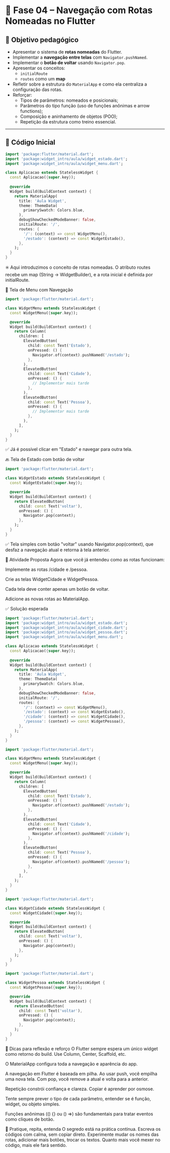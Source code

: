 # 🧭 Fase 04 – Navegação com Rotas Nomeadas no Flutter

## 🎯 Objetivo pedagógico

- Apresentar o sistema de **rotas nomeadas** do Flutter.
- Implementar a **navegação entre telas** com `Navigator.pushNamed`.
- Implementar o **botão de voltar** usando `Navigator.pop`.
- Apresentar os conceitos:
  - `initialRoute`
  - `routes` como um **map**
- Refletir sobre a estrutura do `MaterialApp` e como ela centraliza a configuração das rotas.
- Reforçar:
  - Tipos de parâmetros: nomeados e posicionais;
  - Parâmetros do tipo função (uso de funções anônimas e arrow functions);
  - Composição e aninhamento de objetos (POO);
  - Repetição da estrutura como treino essencial.

---

## 🚀 Código Inicial

```dart
import 'package:flutter/material.dart';
import 'package:widget_intro/aula/widget_estado.dart';
import 'package:widget_intro/aula/widget_menu.dart';

class Aplicacao extends StatelessWidget {
  const Aplicacao({super.key});
  
  @override 
  Widget build(BuildContext context) {
    return MaterialApp( 
      title: 'Aula Widget',
      theme: ThemeData(
        primarySwatch: Colors.blue,
      ),
      debugShowCheckedModeBanner: false,
      initialRoute: '/',
      routes: {
        '/': (context) => const WidgetMenu(),
        '/estado': (context) => const WidgetEstado(),
      },
    );
  }
}
```
✳️ Aqui introduzimos o conceito de rotas nomeadas. O atributo routes recebe um map (String -> WidgetBuilder), e a rota inicial é definida por initialRoute.

🧩 Tela de Menu com Navegação
```dart
import 'package:flutter/material.dart';

class WidgetMenu extends StatelessWidget {
  const WidgetMenu({super.key});

  @override 
  Widget build(BuildContext context) {
    return Column(
      children: [
        ElevatedButton(
          child: const Text('Estado'),
          onPressed: () {
            Navigator.of(context).pushNamed('/estado');
          },
        ),
        ElevatedButton(
          child: const Text('Cidade'),
          onPressed: () {
            // Implementar mais tarde
          },
        ),
        ElevatedButton(
          child: const Text('Pessoa'),
          onPressed: () {
            // Implementar mais tarde
          },
        ),
      ],
    );
  }
}

```
✅ Já é possível clicar em "Estado" e navegar para outra tela.

🔙 Tela de Estado com botão de voltar
```dart
import 'package:flutter/material.dart';

class WidgetEstado extends StatelessWidget {
  const WidgetEstado({super.key});

  @override 
  Widget build(BuildContext context) {
    return ElevatedButton(
      child: const Text('voltar'),
      onPressed: () {
        Navigator.pop(context);
      },
    );
  }
}

```
✅ Tela simples com botão "voltar" usando Navigator.pop(context), que desfaz a navegação atual e retorna à tela anterior.

🧠 Atividade Proposta
Agora que você já entendeu como as rotas funcionam:

Implemente as rotas /cidade e /pessoa.

Crie as telas WidgetCidade e WidgetPessoa.

Cada tela deve conter apenas um botão de voltar.

Adicione as novas rotas ao MaterialApp.


✅ Solução esperada
```dart
import 'package:flutter/material.dart';
import 'package:widget_intro/aula/widget_estado.dart';
import 'package:widget_intro/aula/widget_cidade.dart';
import 'package:widget_intro/aula/widget_pessoa.dart';
import 'package:widget_intro/aula/widget_menu.dart';

class Aplicacao extends StatelessWidget {
  const Aplicacao({super.key});
  
  @override 
  Widget build(BuildContext context) {
    return MaterialApp( 
      title: 'Aula Widget',
      theme: ThemeData(
        primarySwatch: Colors.blue,
      ),
      debugShowCheckedModeBanner: false,
      initialRoute: '/',
      routes: {
        '/': (context) => const WidgetMenu(),
        '/estado': (context) => const WidgetEstado(),
        '/cidade': (context) => const WidgetCidade(),
        '/pessoa': (context) => const WidgetPessoa(),
      },
    );
  }
}

import 'package:flutter/material.dart';

class WidgetMenu extends StatelessWidget {
  const WidgetMenu({super.key});

  @override 
  Widget build(BuildContext context) {
    return Column(
      children: [
        ElevatedButton(
          child: const Text('Estado'),
          onPressed: () {
            Navigator.of(context).pushNamed('/estado');
          },
        ),
        ElevatedButton(
          child: const Text('Cidade'),
          onPressed: () {
            Navigator.of(context).pushNamed('/cidade');
          },
        ),
        ElevatedButton(
          child: const Text('Pessoa'),
          onPressed: () {
            Navigator.of(context).pushNamed('/pessoa');
          },
        ),
      ],
    );
  }
}

import 'package:flutter/material.dart';

class WidgetCidade extends StatelessWidget {
  const WidgetCidade({super.key});

  @override 
  Widget build(BuildContext context) {
    return ElevatedButton(
      child: const Text('voltar'),
      onPressed: () {
        Navigator.pop(context);
      },
    );
  }
}

import 'package:flutter/material.dart';

class WidgetPessoa extends StatelessWidget {
  const WidgetPessoa({super.key});

  @override 
  Widget build(BuildContext context) {
    return ElevatedButton(
      child: const Text('voltar'),
      onPressed: () {
        Navigator.pop(context);
      },
    );
  }
}


```

🧠 Dicas para reflexão e reforço
O Flutter sempre espera um único widget como retorno do build. Use Column, Center, Scaffold, etc.

O MaterialApp configura toda a navegação e aparência do app.

A navegação em Flutter é baseada em pilha. Ao usar push, você empilha uma nova tela. Com pop, você remove a atual e volta para a anterior.

Repetição constrói confiança e clareza. Copiar é aprender por osmose.

Tente sempre prever o tipo de cada parâmetro, entender se é função, widget, ou objeto simples.

Funções anônimas (() {} ou () =>) são fundamentais para tratar eventos como cliques de botão.

🔁 Pratique, repita, entenda
O segredo está na prática contínua.
Escreva os códigos com calma, sem copiar direto.
Experimente mudar os nomes das rotas, adicionar mais botões, trocar os textos.
Quanto mais você mexer no código, mais ele fará sentido.
